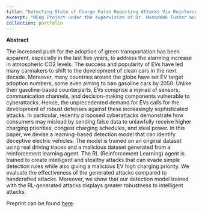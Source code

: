 ```yaml
---
title: "Detecting State of Charge False Reporting Attacks Via Reinforcement Learning Approach"
excerpt: "MEng Project under the supervision of Dr. Mosaddek Tushar and Dr. Deepa Kundur"
collection: portfolio
---
```


**Abstract**

The increased push for the adoption of green transportation has been apparent, especially in the last five years, to address the alarming increase in atmospheric CO2 levels. The success and popularity of EVs have led many carmakers to shift to the development of clean cars in the next decade. Moreover, many countries around the globe have set EV target adoption numbers, some even aiming to ban gasoline cars by 2050. Unlike their gasoline-based counterparts, EVs comprise a myriad of sensors, communication channels, and decision-making components vulnerable to cyberattacks. Hence, the unprecedented demand for EVs calls for the development of robust defenses against these increasingly sophisticated attacks. In particular, recently proposed cyberattacks demonstrate how consumers may mislead by sending false data to unlawfully receive higher charging priorities, congest charging schedules, and steal power. In this paper, we devise a learning-based detection model that can identify deceptive electric vehicles. The model is trained on an original dataset using real driving traces and a malicious dataset generated from a reinforcement learning agent. The RL (Reinforcement Learning) agent is trained to create intelligent and stealthy attacks that can evade simple detection rules while also giving a malicious EV high charging priority. We evaluate the effectiveness of the generated attacks compared to handcrafted attacks. Moreover, we show that our detection model trained with the RL-generated attacks displays greater robustness to intelligent attacks.

Preprint can be found [here](https://alomrani.github.io/files/MEng_project_final_report.pdf).
